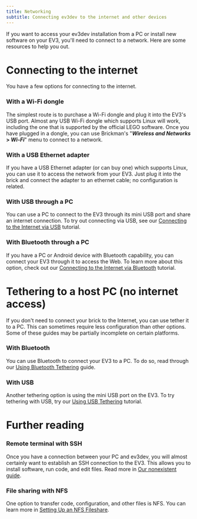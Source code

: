 ```yaml
---
title: Networking
subtitle: Connecting ev3dev to the internet and other devices
---
```


If you want to access your ev3dev installation from a PC or install new software
on your EV3, you'll need to connect to a network. Here are some resources to
help you out.

# Connecting to the internet

You have a few options for connecting to the internet.

### With a Wi-Fi dongle

The simplest route is to purchase a Wi-Fi dongle and plug it into the EV3's USB
port. Almost any USB Wi-Fi dongle which supports Linux will work, including the
one that is supported by the official LEGO software. Once you have plugged in a
dongle, you can use Brickman's "**_Wireless and Networks_ > _Wi-Fi_**" menu to
connect to a network.

### With a USB Ethernet adapter

If you have a USB Ethernet adapter (or can buy one) which supports Linux, you
can use it to access the network from your EV3. Just plug it into the brick and
connect the adapter to an ethernet cable; no configuration is related.

### With USB through a PC

You can use a PC to connect to the EV3 through its mini USB port and share an
internet connection. To try out connecting via USB, see our [Connecting to the Internet via USB](/docs/tutorials/connecting-to-the-internet-via-usb/)
tutorial.

### With Bluetooth through a PC

If you have a PC or Android device with Bluetooth capability, you can connect
your EV3 through it to access the Web. To learn more about this option, check
out our [Connecting to the Internet via Bluetooth](/docs/tutorials/connecting-to-the-internet-via-bluetooth/)
tutorial.

# Tethering to a host PC (no internet access)

If you don't need to connect your brick to the Internet, you can use tether it
to a PC. This can sometimes require less configuration than other options.
Some of these guides may be partially incomplete on certain platforms.

### With Bluetooth

You can use Bluetooth to connect your EV3 to a PC. To do so, read through our
[Using Bluetooth Tethering](/docs/tutorials/using-bluetooth-tethering/) guide.

### With USB

Another tethering option is using the mini USB port on the EV3. To try tethering
with USB, try our [Using USB Tethering](/docs/tutorials/using-usb-tethering/)
tutorial.

# Further reading

### Remote terminal with SSH

Once you have a connection between your PC and ev3dev, you will almost certainly
want to establish an SSH connection to the EV3. This allows you to install
software, run code, and edit files. Read more in [Our nonexistent guide](#todo).

### File sharing with NFS

One option to transfer code, configuration, and other files is NFS. You can learn more in [Setting Up an NFS Fileshare](/docs/tutorials/setting-up-an-nfs-file-share/).
